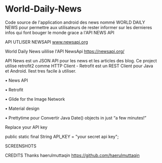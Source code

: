 # World-Daily-News
Code source de l'application android des news nommé WORLD DAILY NEWS pour permettre aux utilisateurs de rester informer sur les 
dernieres infos qui font bouger le monde grace a l'API NEWS API

API UTLISER
NEWSAPI  www.newsapi.org

World Daily News uililise l'API NewsApi https://newsapi.org/

API News est un JSON API pour les news et les articles des blog. Ce project utilise retrofit2 comme HTTP Client - Retrofit est un REST Client pour Java et Android. Ilest tres facile à utiliser.

• News API

• Retrofit

• Glide for the Image Network

• Material design

• Prettytime pour Convertir Java Date() objects in just “a few minutes!”

Replace your API key

public static final String API_KEY = "your secret api key";

SCREENSHOTS



CREDITS 
Thanks
 haerulmuttaqin https://github.com/haerulmuttaqin


